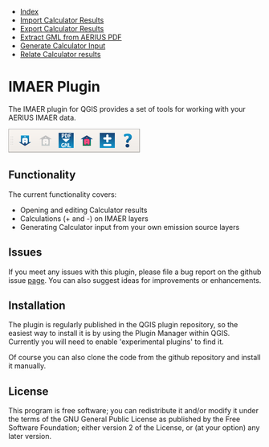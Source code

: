 * [Index](00_index.md)
* [Import Calculator Results](01_import_calc_results.md)
* [Export Calculator Results](02_export_calc_results.md)
* [Extract GML from AERIUS PDF](03_extract_gml_from_pdf.md)
* [Generate Calculator Input](04_generate_calc_input.md)
* [Relate Calculator results](05_relate_calc_results.md)

# IMAER Plugin
The IMAER plugin for QGIS provides a set of tools for working with your AERIUS IMAER data.

![imaer toolbar](img/imaer_plugin_toolbar.png)

## Functionality

The current functionality covers:
* Opening and editing Calculator results
* Calculations (+ and -) on IMAER layers
* Generating Calculator input from your own emission source layers

## Issues

If you meet any issues with this plugin, please file a bug report on the
github issue [page](https://github.com/opengeogroep/AERIUS-QGIS-plugins/issues).
You can also suggest ideas for improvements or enhancements.

## Installation

The plugin is regularly published in the QGIS plugin repository, so the easiest way
to install it is by using the Plugin Manager within QGIS. Currently you will need to
enable 'experimental plugins' to find it.

Of course you can also clone the code from the github repository and install it
manually.

## License

This program is free software; you can redistribute it and/or modify
it under the terms of the GNU General Public License as published by
the Free Software Foundation; either version 2 of the License, or
(at your option) any later version.
